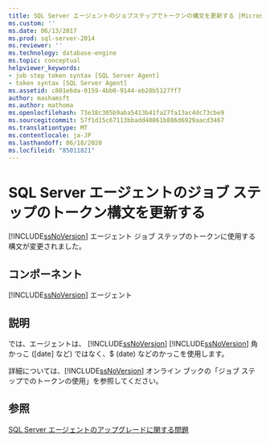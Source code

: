 ```yaml
---
title: SQL Server エージェントのジョブステップでトークンの構文を更新する |Microsoft Docs
ms.custom: ''
ms.date: 06/13/2017
ms.prod: sql-server-2014
ms.reviewer: ''
ms.technology: database-engine
ms.topic: conceptual
helpviewer_keywords:
- job step token syntax [SQL Server Agent]
- token syntax [SQL Server Agent]
ms.assetid: c801e6da-0159-4bb0-9144-eb28b5127ff7
author: mashamsft
ms.author: mathoma
ms.openlocfilehash: 73e38c305b9aba5413b41fa27fa13ac4dc73cbe9
ms.sourcegitcommit: 57f1d15c67113bbadd40861b886d6929aacd3467
ms.translationtype: MT
ms.contentlocale: ja-JP
ms.lasthandoff: 06/18/2020
ms.locfileid: "85011821"
---
```

# <a name="update-token-syntax-in-sql-server-agent-job-steps"></a>SQL Server エージェントのジョブ ステップのトークン構文を更新する
  [!INCLUDE[ssNoVersion](../../includes/ssnoversion-md.md)] エージェント ジョブ ステップのトークンに使用する構文が変更されました。  
  
## <a name="component"></a>コンポーネント  
 [!INCLUDE[ssNoVersion](../../includes/ssnoversion-md.md)] エージェント  
  
## <a name="description"></a>説明  
 では、エージェントは、 [!INCLUDE[ssNoVersion](../../includes/ssnoversion-md.md)] [!INCLUDE[ssNoVersion](../../includes/ssnoversion-md.md)] 角かっこ ([date] など) ではなく、$ (date) などのかっこを使用します。  
  
 詳細については、[!INCLUDE[ssNoVersion](../../includes/ssnoversion-md.md)] オンライン ブックの「ジョブ ステップでのトークンの使用」を参照してください。  
  
## <a name="see-also"></a>参照  
 [SQL Server エージェントのアップグレードに関する問題](../../../2014/sql-server/install/sql-server-agent-upgrade-issues.md)  
  
  
